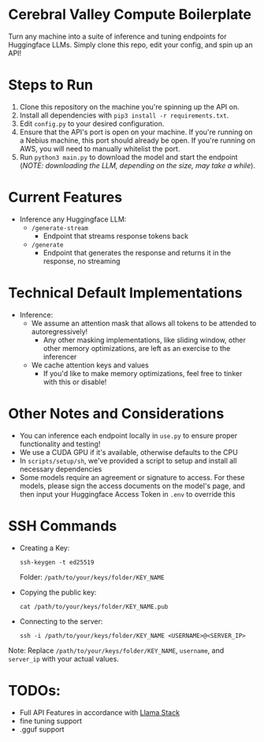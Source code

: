 # Cerebral Valley Compute Boilerplate
Turn any machine into a suite of inference and tuning endpoints for Huggingface LLMs. Simply clone this repo, edit your config, and spin up an API!

# Steps to Run
1. Clone this repository on the machine you're spinning up the API on.
2. Install all dependencies with `pip3 install -r requirements.txt`.
3. Edit `config.py` to your desired configuration.
4. Ensure that the API's port is open on your machine. If you're running on a Nebius machine, this port should already be open. If you're running on AWS, you will need to manually whitelist the port. 
5. Run `python3 main.py` to download the model and start the endpoint (*NOTE: downloading the LLM, depending on the size, may take a while*).

# Current Features
* Inference any Huggingface LLM:
    * `/generate-stream`
        * Endpoint that streams response tokens back
    * `/generate`
        * Endpoint that generates the response and returns it in the response, no streaming

# Technical Default Implementations
* Inference:
    * We assume an attention mask that allows all tokens to be attended to autoregressively!
        * Any other masking implementations, like sliding window, other other memory optimizations, are left as an exercise to the inferencer
    * We cache attention keys and values 
        * If you'd like to make memory optimizations, feel free to tinker with this or disable!

# Other Notes and Considerations
* You can inference each endpoint locally in `use.py` to ensure proper functionality and testing!
* We use a CUDA GPU if it's available, otherwise defaults to the CPU
* In `scripts/setup/sh`, we've provided a script to setup and install all necessary dependencies
* Some models require an agreement or signature to access. For these models, please sign the access documents on the model's page, and then input your Huggingface Access Token in `.env` to override this

# SSH Commands
* Creating a Key:
  ```
  ssh-keygen -t ed25519
  ```
  Folder: `/path/to/your/keys/folder/KEY_NAME`

* Copying the public key:
  ```
  cat /path/to/your/keys/folder/KEY_NAME.pub
  ```

* Connecting to the server:
  ```
  ssh -i /path/to/your/keys/folder/KEY_NAME <USERNAME>@<SERVER_IP>
  ```

Note: Replace `/path/to/your/keys/folder/KEY_NAME`, `username`, and `server_ip` with your actual values.

# TODOs:
* Full API Features in accordance with [Llama Stack](https://github.com/meta-llama/llama-stack)
* fine tuning support
* .gguf support
